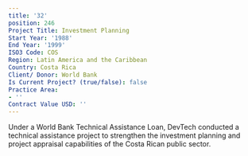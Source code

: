 ```yaml
---
title: '32'
position: 246
Project Title: Investment Planning
Start Year: '1988'
End Year: '1999'
ISO3 Code: COS
Region: Latin America and the Caribbean
Country: Costa Rica
Client/ Donor: World Bank
Is Current Project? (true/false): false
Practice Area:
- ''
Contract Value USD: ''
---
```


Under a World Bank Technical Assistance Loan, DevTech conducted a technical assistance project to strengthen the investment planning and project appraisal capabilities of the Costa Rican public sector.